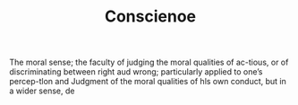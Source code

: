 ---
title: Conscienoe
letter: C
permalink: "/definitions/bld-conscienoe.html"
body: The moral sense; the faculty of judging the moral qualities of ac-tious, or
  of discriminating between right aud wrong; particularly applied to one’s percep-tlon
  and Judgment of the moral qualities of hls own conduct, but in a wider sense, de
published_at: '2018-07-07'
source: Black's Law Dictionary 2nd Ed (1910)
layout: post
---
